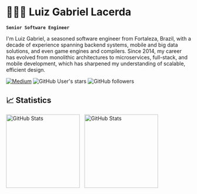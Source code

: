 # 👨🏻‍💻 Luiz Gabriel Lacerda

**`Senior Software Engineer`**

I'm Luiz Gabriel, a seasoned software engineer from Fortaleza, Brazil, with a decade of experience spanning backend systems, mobile and big data solutions, and even game engines and compilers.
Since 2014, my career has evolved from monolithic architectures to microservices, full-stack, and mobile development, which has sharpened my understanding of scalable, efficient design.

<p align="left">
    <a href="https://medium.com/@luizgabriel.info"><img src="https://img.shields.io/badge/Medium-12100E?style=for-the-badge&logo=medium&logoColor=white" alt="Medium" /></a>
    <img alt="GitHub User's stars" src="https://img.shields.io/github/stars/luizgabriel?style=for-the-badge&logo=github&labelColor=%23120f0e">
    <img alt="GitHub followers" src="https://img.shields.io/github/followers/luizgabriel?style=for-the-badge&logo=github&labelColor=%23120f0e" />
</p>

## 📈 Statistics

<p>
  <img 
    align="left" 
    alt="GitHub Stats" 
    height="200" 
    style="padding-right: 10px;" 
    src="https://github-stats-ten-pied.vercel.app/api?username=Luizgabriel&show_icons=true&theme=transparent&include_all_commits=true&locale=en" 
  />
  <img 
      align="left" 
      alt="GitHub Stats" 
      height="200" 
      src="https://github-stats-ten-pied.vercel.app/api/top-langs/?username=Luizgabriel&theme=transparent&layout=compact&custom_title=Tecnologias&langs_count=10&locale=en" 
  />
</p>

